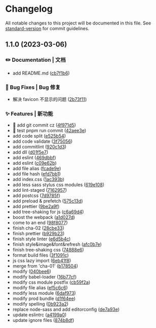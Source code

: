 # Changelog

All notable changes to this project will be documented in this file. See [standard-version](https://github.com/conventional-changelog/standard-version) for commit guidelines.

## 1.1.0 (2023-03-06)

### ✏️ Documentation | 文档

- add README.md ([cb7f1b6](https://github.com/ian-kevin126/react18-ts4-webpack5-starter/commit/cb7f1b60500a05f147e53fddc5bb418ae0c2ce7c))

### 🐛 Bug Fixes | Bug 修复

- 解决 favicon 不显示的问题 ([2b73f11](https://github.com/ian-kevin126/react18-ts4-webpack5-starter/commit/2b73f115890c68a936bbb0a659b10d167d0fb050))

### ✨ Features | 新功能

- 🚀 add git commit cz ([4f971d5](https://github.com/ian-kevin126/react18-ts4-webpack5-starter/commit/4f971d5115ff2e1743b1a7cb130fc6552b3accfa))
- 🚀 test pnpm run commit ([42aee3e](https://github.com/ian-kevin126/react18-ts4-webpack5-starter/commit/42aee3e5d534abab232c3fec51a92b2aa7915866))
- add code split ([e525b54](https://github.com/ian-kevin126/react18-ts4-webpack5-starter/commit/e525b5410c23ad623fe5658551b0a0313c748f61))
- add code validate ([3f75056](https://github.com/ian-kevin126/react18-ts4-webpack5-starter/commit/3f75056088189364b0ed93c5c8b1e647bcf29dfb))
- add commitlint ([920c1d3](https://github.com/ian-kevin126/react18-ts4-webpack5-starter/commit/920c1d388c5c6521cbe7697533ebb9c99554e298))
- add dll ([d01f5e7](https://github.com/ian-kevin126/react18-ts4-webpack5-starter/commit/d01f5e74aae951b105d9e8771cc790f5b21c2b92))
- add eslint ([469dbbf](https://github.com/ian-kevin126/react18-ts4-webpack5-starter/commit/469dbbfd11172700838a7acb9a00e3273c755c5c))
- add eslint ([c09e62b](https://github.com/ian-kevin126/react18-ts4-webpack5-starter/commit/c09e62b161be41970dcffbedefa8663f2a544186))
- add file alias ([fcade9e](https://github.com/ian-kevin126/react18-ts4-webpack5-starter/commit/fcade9ecf94c9757b174bd982f271a849ba94f03))
- add file hash ([efd7bb1](https://github.com/ian-kevin126/react18-ts4-webpack5-starter/commit/efd7bb11e37843c1dbe6938afa8211f9dc76c272))
- add index.css ([1ac393b](https://github.com/ian-kevin126/react18-ts4-webpack5-starter/commit/1ac393b89d60ce9a8dae10776a29d1e8cf8b26da))
- add less sass stylus css modules ([619e108](https://github.com/ian-kevin126/react18-ts4-webpack5-starter/commit/619e108540a059009c80aadd2eec64411f0ca61c))
- add lint-staged ([7162957](https://github.com/ian-kevin126/react18-ts4-webpack5-starter/commit/71629571ec1fe6f64347afffea963d596f524a2d))
- add postcss ([7d9785f](https://github.com/ian-kevin126/react18-ts4-webpack5-starter/commit/7d9785f5c79be68a9679402be6d8db0cf024b0ce))
- add preload & prefetch ([575c13d](https://github.com/ian-kevin126/react18-ts4-webpack5-starter/commit/575c13dd8e467b5c7072b5caa82ab56981e671bf))
- add prettier ([9be2a9f](https://github.com/ian-kevin126/react18-ts4-webpack5-starter/commit/9be2a9f9bd0ecc12c39cfb64b1d756dc286a2382))
- add tree-shaking for js ([c6a69d4](https://github.com/ian-kevin126/react18-ts4-webpack5-starter/commit/c6a69d48d3037b4f9b6f4a588821775febd70bcc))
- boost the webpack ([a1d027d](https://github.com/ian-kevin126/react18-ts4-webpack5-starter/commit/a1d027d6a3e9244820d84d2dc5eb936047308b08))
- come to an end ([98f8077](https://github.com/ian-kevin126/react18-ts4-webpack5-starter/commit/98f8077c32af0b1791a4174728418a30aa5330cf))
- finish cha-02 ([28cbe33](https://github.com/ian-kevin126/react18-ts4-webpack5-starter/commit/28cbe339b03b99ded1c1970a5c3592d1e98da013))
- finish prettier ([b929b23](https://github.com/ian-kevin126/react18-ts4-webpack5-starter/commit/b929b230564aa94873aa299f41fd2a6c6bf45410))
- finish style linter ([e6d5b4c](https://github.com/ian-kevin126/react18-ts4-webpack5-starter/commit/e6d5b4cc41a370e2f3ad2480d4c66f87d4f45cde))
- finish style&image&font&refresh ([afc0b7e](https://github.com/ian-kevin126/react18-ts4-webpack5-starter/commit/afc0b7efbbb86e542a03c64008500f47202c4ec1))
- finish tree-shaking css ([74888e6](https://github.com/ian-kevin126/react18-ts4-webpack5-starter/commit/74888e69d8cba0a06b91543d488645c16dd406bf))
- format build files ([3f1091c](https://github.com/ian-kevin126/react18-ts4-webpack5-starter/commit/3f1091c990c71b5cf821725ecc5cf858b419a6e9))
- js css lazy import ([6eb41f8](https://github.com/ian-kevin126/react18-ts4-webpack5-starter/commit/6eb41f89724e9911a71b6fbe44760cb06f28a7fa))
- merge from 'cha-01' ([b178504](https://github.com/ian-kevin126/react18-ts4-webpack5-starter/commit/b178504803b87fc76c90c39be076f51f10caf63f))
- modify ([040bee6](https://github.com/ian-kevin126/react18-ts4-webpack5-starter/commit/040bee68f3b640639690e26d128d867e4708543b))
- modify babel-loader ([16b77cf](https://github.com/ian-kevin126/react18-ts4-webpack5-starter/commit/16b77cf8f6f3d6168dd158131385668565c1db64))
- modify css module postfix ([cb59f2a](https://github.com/ian-kevin126/react18-ts4-webpack5-starter/commit/cb59f2a10892d5ab3df1e113cb4c526def22766b))
- modify file alias ([ef5c6c6](https://github.com/ian-kevin126/react18-ts4-webpack5-starter/commit/ef5c6c69c3ecee782df3fafa68f6e57067a516da))
- modify less module ([6daf973](https://github.com/ian-kevin126/react18-ts4-webpack5-starter/commit/6daf9730f9c539189889f38746a7fa7790958b92))
- modify prod bundle ([d1f64ee](https://github.com/ian-kevin126/react18-ts4-webpack5-starter/commit/d1f64ee0e55a3ebf295ccbd4c72fc4308afa273e))
- modify spelling ([0b923a2](https://github.com/ian-kevin126/react18-ts4-webpack5-starter/commit/0b923a23a518766d7d2bac84e2980c82bdeb9892))
- replace node-sass and add editorconfig ([de7a93e](https://github.com/ian-kevin126/react18-ts4-webpack5-starter/commit/de7a93ed2b505e2d29f6a1500559aaa042f59aca))
- update eslintrc ([a4199a0](https://github.com/ian-kevin126/react18-ts4-webpack5-starter/commit/a4199a0604fb2357da01f71b2cc6a70b78abb886))
- update ignore files ([874b8df](https://github.com/ian-kevin126/react18-ts4-webpack5-starter/commit/874b8df699895702af73bc77fe151887b2da38f2))
